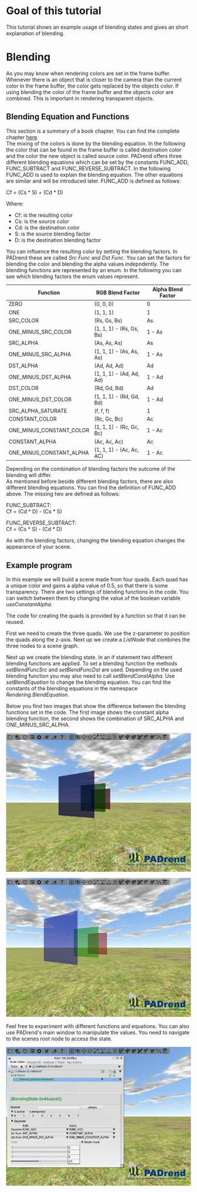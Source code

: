<!------------------------------------------------------------------------------------------------
This work is licensed under the Creative Commons Attribution-ShareAlike 4.0 International License.
 To view a copy of this license, visit http://creativecommons.org/licenses/by-sa/4.0/.
 Author: Florian Pieper (fpieper@mail.uni-paderborn.de)
 PADrend Version 1.0.0
------------------------------------------------------------------------------------------------->

# Goal of this tutorial
This tutorial shows an example usage of blending states and gives an short explanation of blending.

# Blending
As you may know when rendering colors are set in the frame buffer.
Whenever there is an object that is closer to the camera than the current color in the frame buffer, the color gets replaced by the objects color.
If using blending the color of the frame buffer and the objects color are combined.
This is important in rendering transparent objects.

## Blending Equation and Functions
This section is a summary of a book chapter.
You can find the complete chapter [here](http://www.informit.com/articles/article.aspx?p=1616796&seqNum=5).  
The mixing of the colors is done by the blending equation.
In the following the color that can be found in the frame buffer is called destination color and the color the new object is called source color.
PADrend offers three different blending equations which can be set by the constants FUNC_ADD, FUNC_SUBTRACT  and FUNC_REVERSE_SUBTRACT.
In the following FUNC_ADD is used to explain the blending equation.
The other equations are similar and will be introduced later.
FUNC_ADD is defined as follows:  

Cf = (Cs \* S) + (Cd \* D)

Where:
* Cf: is the resulting color
* Cs: is the source color
* Cd: is the destination color
* S: is the source blending factor
* D: is the destination blending factor

You can influence the resulting color by setting the blending factors.
In PADrend these are called _Src Func_ and _Dst Func_.
You can set the factors for blending the color and blending the alpha values indepndently.
The blending functions are represented by an enum.
In the following you can see which blending factors the enum values represent.

|Function                |RGB Blend Factor        |Alpha Blend Factor|
|------------------------|------------------------|------------------|
|ZERO                    |(0, 0, 0)               |0                 |
|ONE                     |(1, 1, 1)               |1                 |
|SRC_COLOR               |(Rs, Gs, Bs)            |As                |
|ONE_MINUS_SRC_COLOR     |(1, 1, 1) - (Rs, Gs, Bs)|1 - As            |
|SRC_ALPHA               |(As, As, As)            |As                |
|ONE_MINUS_SRC_ALPHA     |(1, 1, 1) - (As, As, As)|1 - As            |
|DST_ALPHA               |(Ad, Ad, Ad)            |Ad                |
|ONE_MINUS_DST_ALPHA     |(1, 1, 1) - (Ad, Ad, Ad)|1 - Ad            |
|DST_COLOR               |(Rd, Gd, Bd)            |Ad                |
|ONE_MINUS_DST_COLOR     |(1, 1, 1) - (Rd, Gd, Bd)|1 - Ad            |
|SRC_ALPHA_SATURATE      |(f, f, f)               |1                 |
|CONSTANT_COLOR          |(Rc, Gc, Bc)            |Ac                |
|ONE_MINUS_CONSTANT_COLOR|(1, 1, 1) - (Rc, Gc, Bc)|1 - Ac            |
|CONSTANT_ALPHA          |(Ac, Ac, Ac)            |Ac                |
|ONE_MINUS_CONSTANT_ALPHA|(1, 1, 1) - (Ac, Ac, AC)|1 - Ac            |

Depending on the combination of blending factors the outcome of the blending will differ.  
As mentioned before beside different blending factors, there are also different blending equations.
You can find the definition of FUNC_ADD above.
The missing two are defined as follows:

FUNC_SUBTRACT:  
Cf = (Cd \* D) - (Cs \* S)

FUNC_REVERSE_SUBTRACT:  
Cf = (Cs \* S) - (Cd \* D)

As with the blending factors, changing the blending equation changes the appearance of your scene.

## Example program
In this example we will build a scene made from four quads.
Each quad has a unique color and gains a alpha value of 0.5, so that there is some transparency.
There are two settings of blending functions in the code.
You can switch between them by changing the value of the boolean variable _useConstantAlpha_.

<!---INCLUDE src=BlendingState.escript, start=14, end=15--->

The code for creating the quads is provided by a function so that it can be reused.

<!---INCLUDE src=BlendingState.escript, start=17, end=38--->

First we need to create the three quads.
We use the z-parameter to position the quads along the z-axis.
Next up we create a _ListNode_ that combines the three nodes to a scene graph.

<!---INCLUDE src=BlendingState.escript, start=40, end=49--->

Next up we create the blending state.
In an if statement two different blending functions are applied.
To set a blending function the methods _setBlendFuncSrc_ and _setBlendFuncDst_ are used.
Depending on the used blending function you may also need to call _setBlendConstAlpha_.
Use _setBlendEquation_ to change the blending equation.
You can find the constants of the blending equations in the namespace _Rendering.BlendEquation_.

<!---INCLUDE src=BlendingState.escript, start=54, end=64--->

Below you find two images that show the difference between the blending functions set in the code.
The first image shows the constant alpha blending function, the second shows the combination of SRC_ALPHA and ONE_MINUS_SRC_ALPHA.

![Constant alpha](const_alpha.png)

![SRC_ALPHA and ONE_MINUS_SRC_ALPHA](alpha.png)

Feel free to experiment with different functions and equations.
You can also use PADrend's main window to manipulate the values.
You need to navigate to the scenes root node to access the state.

![Blending state in main window](blending_state.png)





